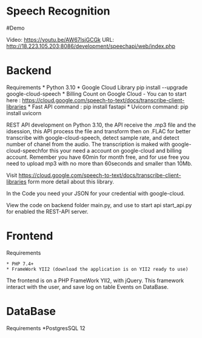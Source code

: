 # Speech Recognition

#Demo

Video: https://youtu.be/AW67lsjGCGk
URL: http://18.223.105.203:8086/development/speechapi/web/index.php



# Backend

Requirements
	* Python 3.10 
	* Google Cloud Library pip install --upgrade google-cloud-speech
	* Billing Count on Google Cloud - You can to start here : https://cloud.google.com/speech-to-text/docs/transcribe-client-libraries
	* Fast API 
		command : pip install fastapi
	* Uvicorn
		command: pip install uvicorn


REST API development on Python 3.10, the API receive the .mp3 file and the idsession, this API process the file and transform then on .FLAC 
for better transcribe with google-cloud-speech, detect sample rate, and detect number of chanel from the audio. The transcription is maked with google-cloud-speechfor this your need a account on google-cloud and billing account. Remember you have 60min for month free, and for use free you need to upload mp3 with no more than 60seconds and smaller than 10Mb. 

Visit https://cloud.google.com/speech-to-text/docs/transcribe-client-libraries form more detail about this library.

In the Code you need your JSON for your credential with google-cloud.

View the code on backend folder main.py, and use to start api start_api.py for enabled the REST-API server.


# Frontend

Requirements

	* PHP 7.4+
	* FrameWork YII2 (download the application is on YII2 ready to use)
	
	
The frontend is on a PHP FrameWork YII2, with jQuery. This framework interact with the user, and save log on table Events on DataBase.


# DataBase

Requirements
	*PostgresSQL 12







	


	












